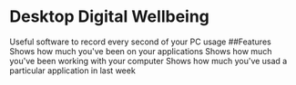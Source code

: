 # Desktop Digital Wellbeing
Useful software to record every second of your PC usage
##Features
Shows how much you've been on your applications
Shows how much you've been working with your computer
Shows how much you've usad a particular application in last week
